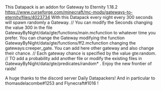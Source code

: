 This Datapack is an addon for Gateway to Eternity 1.18.2 https://www.curseforge.com/minecraft/mc-mods/gateways-to-eternity/files/4023734
With this Datapack every night every 300 seconds will spawn randomly a Gateway. // You can modify the Seconds changing the value 300 in the file GatewayByNight/data/gte/functions/main.mcfunction to whatever time you prefer. You can change the Gateway modifying the function GatewayByNight/data/gte/functions/ff2.mcfunction changing the gateways:creeper_gate.
You can add here other gateway and also change their chance. // Each gateway chance is specified by the value gte:random. // TO add a probability add another file or modify the existing files in 
GatewayByNight/data/gte/predicates/random* . Enjoy the new frontier of raids! 

A huge thanks to the discord server Daily Datapackers!  And in particular to thomasdelacombe#1253 and Flynecraft#1016 ! 
